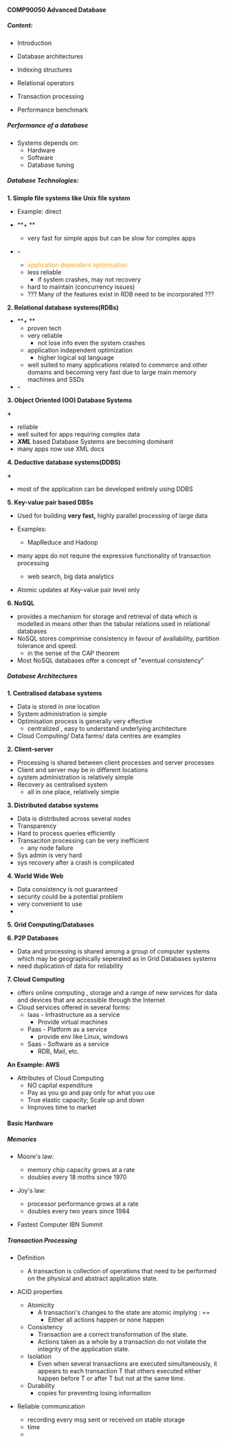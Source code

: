 #### COMP90050 Advanced Database

##### Content:

+ Introduction
+ Database architectures
+ Indexing structures
+ Relational operators
+ Transaction processing 

+ Performance benchmark

##### Performance of a database

+ Systems depends on: 
  + Hardware
  + Software
  + Database tuning



##### Database Technologies:

**1. Simple file systems like Unix file system**

+ Example: direct

+ **\+ **
  + very fast for simple apps but can be slow for complex apps
+ **\-**
  + <font color = orange>application dependent optimisation</font>
  + less reliable
    + if system crashes, may not recovery
  + hard to maintain (concurrency issues)
  + ??? Many of the features exist in RDB need to be incorporated  ???

**2. Relational database systems(RDBs)**

- **+ **
  - proven tech
  - very reliable
    - not lose info even the system crashes
  - application independent optimization
    - higher logical sql language
  - well suited to many applications related to commerce and other domains and becoming very fast due to large main memory machines and SSDs
- **\-**



**3. Object Oriented (OO) Database Systems**

**+**

+ reliable
+ well suited for apps requiring complex data
+ ***XML*** based Database Systems are becoming dominant
+ many apps now use XML docs



**4. Deductive database systems(DDBS)**

**\+**

+ most of the application can be developed entirely using DDBS



**5. Key-value pair based DBSs**

+ Used for building **very fast,** highly parallel processing of large data

+ Examples:

  + MapReduce and Hadoop

+ many apps do not require the expressive functionality of transaction processing 

  + web search, big data analytics

+ Atomic updates at Key-value pair level only

  

**6. NoSQL**

+ provides a mechanism for storage and retrieval of data which is modelled in means other than the tabular relations used in relational databases
+ NoSQL stores comprimise consistency in favour of availability, partition tolerance and speed.
  + in the sense of the CAP theorem
+ Most NoSQL databases offer a concept of "eventual consistency"





##### Database Architectures

**1. Centralised database systems**

+ Data is stored in one location
+ System administration is simple
+ Optimisation process is generally very effective
  + centralized , easy to understand underlying architecture
+ Cloud Computing/ Data farms/ data centres are examples



**2. Client-server**

+ Processing is shared between client processes and server processes
+ Client and server may be in different locations
+ system administration is relatively simple
+ Recovery as centralised system
  + all in one place, relatively simple



**3. Distributed databse systems**

+ Data is distributed across several nodes
+ Transparency
+ Hard to process queries efficiently
+ Transaciton processing can be very inefficient
  + any node failure 
+ Sys admin is very hard
+ sys recovery after a crash is complicated



**4. World Wide Web**

+ Data consistency is not guaranteed
+ security could be a potential problem
+ very  convenient to use
+ 



**5. Grid Computing/Databases**



**6. P2P Databases**

+ Data and processing is shared among a group of computer systems which may be geographically seperated as in Grid Databases systems
+ need duplication of data for reliability



**7. Cloud Computing**

+ offers online computing , storage and a range of new services for data and devices that are accessible through the Internet
+ Cloud services offered in several forms:
  + Iaas - Infrastructure as a service
    + Provide virtual machines
  + Paas - Platform as a service
    + provide env like Linux, windows
  + Saas - Software as a service
    + RDB, Mail, etc.



**An Example: AWS**

+ Attributes of Cloud Computing
  + NO capital expenditure
  + Pay as you go and pay only for what you use
  + True elastic capacity; Scale up and down
  + Improves time to market



#### Basic Hardware

##### Memories

+ Moore's law:
  + memory chip capacity grows at a rate
  + doubles every 18 moths since 1970

+ Joy's law:
  + processor performance grows at a rate
  + doubles every two years since 1984



+ Fastest Computer IBN Summit



##### Transaction Processing
+ Definition
  + A transaction is collection of operations that need to be performed on the physical and abstract application state.

+ ACID properties
  + Atomicity
    - A transaction's changes to the state are atomic implying : ==
      - Either all actions happen or none happen
  + Consistency
    - Transaction are a correct transformation of the state.
    - Actions taken as a whole by a transaction do not violate the integrity of the application state.
  + Isolation
    - Even when several transactions are executed simultaneously, it appears to each transaction T that 
      others executed either happen before T or after T but not at the same time.
  + Durability
    - copies for preventing losing information

+ Reliable communication
  + recording every msg sent or received on stable storage
  + time
  + 

